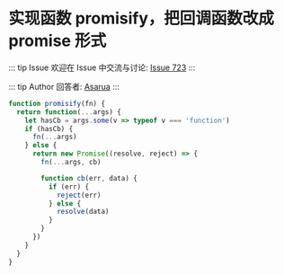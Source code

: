 # 实现函数 promisify，把回调函数改成 promise 形式



::: tip Issue 
 欢迎在 Issue 中交流与讨论: [Issue 723](https://github.com/shfshanyue/Daily-Question/issues/723) 
:::

::: tip Author 
回答者: [Asarua](https://github.com/Asarua) 
:::

```javascript
function promisify(fn) {
  return function(...args) {
    let hasCb = args.some(v => typeof v === 'function')
    if (hasCb) {
      fn(...args)
    } else {
      return new Promise((resolve, reject) => {
        fn(...args, cb)

        function cb(err, data) {
          if (err) {
            reject(err)
          } else {
            resolve(data)
          }
        }
      })
    }
  }
}
```